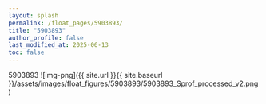 ```yaml
---
layout: splash
permalink: /float_pages/5903893/
title: "5903893"
author_profile: false
last_modified_at: 2025-06-13
toc: false
---
```

 
5903893
![img-png]({{ site.url }}{{ site.baseurl }}/assets/images/float_figures/5903893/5903893_Sprof_processed_v2.png)